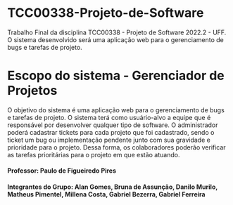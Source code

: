 # TCC00338-Projeto-de-Software
Trabalho Final da disciplina TCC00338 - Projeto de Software 2022.2  - UFF.
O sistema desenvolvido será uma aplicação web para o gerenciamento de bugs e tarefas de projeto.

# Escopo do sistema - Gerenciador de Projetos

O objetivo do sistema é uma aplicação web para o gerenciamento de bugs e tarefas de projeto. O sistema terá como usuário-alvo a  equipe que é responsável por desenvolver qualquer tipo de software. O administrador poderá cadastrar tickets para cada projeto que foi cadastrado, sendo o ticket um bug ou implementação pendente junto com sua gravidade e prioridade para o projeto. Dessa forma, os colaboradores poderão verificar as tarefas prioritárias para o projeto em que estão atuando.


#### Professor: Paulo de Figueiredo Pires
#### Integrantes do Grupo: Alan Gomes, Bruna de Assunção, Danilo Murilo, Matheus Pimentel, Millena Costa, Gabriel Bezerra, Gabriel Ferreira
